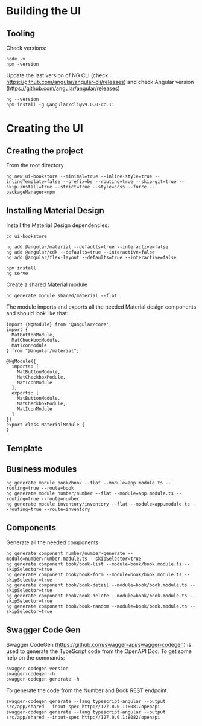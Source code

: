 # Building the UI

## Tooling 

Check versions:

``` 
node -v
npm -version
```

Update the last version of NG CLI  (check https://github.com/angular/angular-cli/releases) and check Angular version (https://github.com/angular/angular/releases)

```
ng --version
npm install -g @angular/cli@v9.0.0-rc.11
```

# Creating the UI

## Creating the project

From the root directory 

```
ng new ui-bookstore --minimal=true --inline-style=true --inlineTemplate=false --prefix=bs --routing=true --skip-git=true --skip-install=true --strict=true --style=scss --force --packageManager=npm
```

## Installing Material Design

Install the Material Design dependencies: 

```
cd ui-bookstore

ng add @angular/material --defaults=true --interactive=false
ng add @angular/cdk --defaults=true --interactive=false
ng add @angular/flex-layout --defaults=true --interactive=false

npm install
ng serve
```

Create a shared Material module 

```
ng generate module shared/material --flat 
```

The module imports and exports all the needed Material design components and should look like that:

```
import {NgModule} from '@angular/core';
import {
  MatButtonModule,
  MatCheckboxModule,
  MatIconModule
} from "@angular/material";

@NgModule({
  imports: [
    MatButtonModule,
    MatCheckboxModule,
    MatIconModule
  ],
  exports: [
    MatButtonModule,
    MatCheckboxModule,
    MatIconModule
  ]
})
export class MaterialModule {
}
```

## Template




## Business modules

```
ng generate module book/book --flat --module=app.module.ts --routing=true --route=book
ng generate module number/number --flat --module=app.module.ts --routing=true --route=number
ng generate module inventory/inventory --flat --module=app.module.ts --routing=true --route=inventory
```

## Components

Generate all the needed components

``` 
ng generate component number/number-generate --module=number/number.module.ts --skipSelector=true
ng generate component book/book-list --module=book/book.module.ts --skipSelector=true
ng generate component book/book-form --module=book/book.module.ts --skipSelector=true
ng generate component book/book-detail --module=book/book.module.ts --skipSelector=true
ng generate component book/book-delete --module=book/book.module.ts --skipSelector=true
ng generate component book/book-random --module=book/book.module.ts --skipSelector=true
```

## Swagger Code Gen

Swagger CodeGen (https://github.com/swagger-api/swagger-codegen) is used to generate the TypeScript code from the OpenAPI Doc. 
To get some help on the commands:

```
swagger-codegen version
swagger-codegen -h
swagger-codegen generate -h
```

To generate the code from the Number and Book REST endpoint.

```
swagger-codegen generate --lang typescript-angular --output src/app/shared --input-spec http://127.0.0.1:8081/openapi
swagger-codegen generate --lang typescript-angular --output src/app/shared --input-spec http://127.0.0.1:8082/openapi
```
